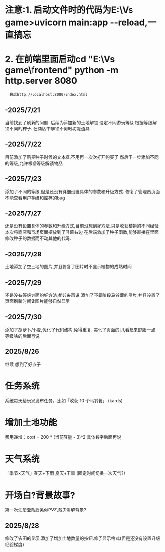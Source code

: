 # 注意:1. 启动文件时的代码为E:\Vs game>uvicorn main:app --reload,一直搞忘
# 2. 在前端里面启动cd "E:\Vs game\frontend"    python -m http.server 8080
      最后http://localhost:8080/index.html


## -2025/7/21
当前找到了刷新的问题.
后续为添加新的土地解锁.设定不同游玩等级
根据等级解锁不同的种子. 
在商店中解锁不同的功能道具

## -2025/7/22
目前添加了购买种子时候的文本框,不用再一次次打开购买了
然后下一步添加不同的等级,允许根据等级解锁物品

## -2025/7/23
添加了不同的等级,但是还没有详细设置具体的参数和升级方式.
修复了管理员页面不能查看用户等级和库存的bug

## -2025/7/27
还是没有设置具体的参数和升级方式,目前没想到好方法.只是收获植物的不同经验
本次将商店和市场页面摆放到了屏幕右边
在后端添加了种子函数,能够直接在里面修改种子的数据而不动其他的代码.

## -2025/7/28
土地添加了空土地的图片,并且修复了图片时不显示植物的成熟时间.

## -2025/7/29
还是没有等级方面的好方法,想起来再说
添加了不同阶段马铃薯的图片,并且设置了页面刷新时间让图片能够自然显示

## -2025/7/30
添加了胡萝卜/小麦,优化了代码结构,免得重复.
美化了页面的UI,看起来舒服一点.
等级啥的后面再说


## 2025/8/26
继续
想到了好点子
# 任务系统
系统每天给玩家发布任务，比如「收获 10 个马铃薯」  (kards)
# 增加土地功能
费用递增：cost = 200 * (当前容量 - 3)^2     具体数字后面再说
# 天气系统
「季节×天气」春天+下雨 夏天+干旱  (固定时间切换一次天气?)
# 开场白?背景故事?
第一次注册登陆后类似PVZ,戴夫讲解背景?

## 2025/8/28
修改了农田的显示,添加了增加土地数量的按钮.修了显示格式(但是还没有设置升级经验梯度)
